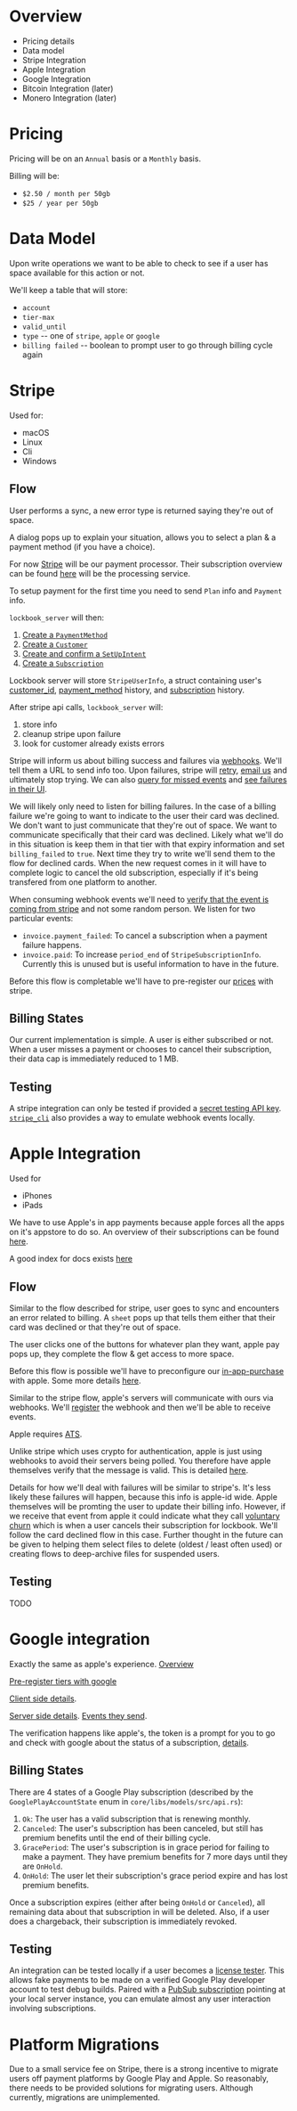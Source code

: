 # Overview

+ Pricing details
+ Data model
+ Stripe Integration
+ Apple Integration
+ Google Integration
+ Bitcoin Integration (later)
+ Monero Integration (later)

# Pricing

Pricing will be on an `Annual` basis or a `Monthly` basis.

Billing will be:

+ `$2.50 / month per 50gb`
+ `$25 / year per 50gb`

# Data Model

Upon write operations we want to be able to check to see if a user has space available for this action or not.

We'll keep a table that will store:

+ `account`
+ `tier-max`
+ `valid_until`
+ `type` -- one of `stripe`, `apple` or `google`
+ `billing failed` -- boolean to prompt user to go through billing cycle again

# Stripe

Used for: 

+ macOS
+ Linux
+ Cli
+ Windows

## Flow

User performs a sync, a new error type is returned saying they're out of space.

A dialog pops up to explain your situation, allows you to select a plan & a payment method (if you have a choice).

For now [Stripe](https://stripe.com/) will be our payment processor. Their subscription overview can be found [here](https://stripe.com/docs/billing/subscriptions/overview) will be the processing service.

To setup payment for the first time you need to send `Plan` info and `Payment` info.

`lockbook_server` will then:

1. [Create a `PaymentMethod`](https://stripe.com/docs/api/payment_methods/create)
2. [Create a `Customer`](https://stripe.com/docs/api/customers/create)
3. [Create and confirm a `SetUpIntent`](https://stripe.com/docs/api/setup_intents/create)
4. [Create a `Subscription`](https://stripe.com/docs/api/subscriptions/create)

Lockbook server will store `StripeUserInfo`, a struct containing user's [customer_id](https://stripe.com/docs/api/customers/object#customer_object-id), [payment_method](https://stripe.com/docs/api/payment_methods/object) history, and [subscription](https://stripe.com/docs/api/subscriptions/object) history.

After stripe api calls, `lockbook_server` will:
1. store info
2. cleanup stripe upon failure
3. look for customer already exists errors

Stripe will inform us about billing success and failures via [webhooks](https://stripe.com/docs/webhooks). We'll tell them a URL to send info too. Upon failures, stripe will [retry](https://stripe.com/docs/webhooks/best-practices#retry-logic), [email us](https://stripe.com/docs/webhooks/best-practices#disable-logic) and ultimately stop trying. We can also [query for missed events](https://stripe.com/docs/api/events/list) and [see failures in their UI](https://dashboard.stripe.com/events).

We will likely only need to listen for billing failures. In the case of a billing failure we're going to want to indicate to the user their card was declined. We don't want to just communicate that they're out of space. We want to communicate specifically that their card was declined. Likely what we'll do in this situation is keep them in that tier with that expiry information and set `billing_failed` to `true`. Next time they try to write we'll send them to the flow for declined cards. When the new request comes in it will have to complete logic to cancel the old subscription, especially if it's being transfered from one platform to another.

When consuming webhook events we'll need to [verify that the event is coming from stripe](https://stripe.com/docs/webhooks/signatures) and not some random person.
We listen for two particular events:
- `invoice.payment_failed`: To cancel a subscription when a payment failure happens.
- `invoice.paid`: To increase `period_end` of `StripeSubscriptionInfo`. Currently this is unused but is useful information to have in the future.

Before this flow is completable we'll have to pre-register our [prices](https://stripe.com/docs/api/prices) with stripe.

## Billing States

Our current implementation is simple. A user is either subscribed or not. When a user misses a payment or chooses to cancel their subscription, their data cap is immediately reduced to 1 MB.

## Testing

A stripe integration can only be tested if provided a [secret testing API key](https://stripe.com/docs/keys#obtain-api-keys). [`stripe_cli`](https://stripe.com/docs/stripe-cli) also provides a way to emulate webhook events locally.  

# Apple Integration 

Used for

+ iPhones
+ iPads

We have to use Apple's in app payments because apple forces all the apps on it's appstore to do so. An overview of their subscriptions can be found [here](https://developer.apple.com/videos/play/wwdc2018/705/).

A good index for docs exists [here](https://developer.apple.com/in-app-purchase/)

## Flow

Similar to the flow described for stripe, user goes to sync and encounters an error related to billing. A `sheet` pops up that tells them either that their card was declined or that they're out of space.

The user clicks one of the buttons for whatever plan they want, apple pay pops up, they complete the flow & get access to more space.

Before this flow is possible we'll have to preconfigure our [in-app-purchase](https://help.apple.com/app-store-connect/#/devb57be10e7) with apple. Some more details [here](https://help.apple.com/app-store-connect/#/devae49fb316).

Similar to the stripe flow, apple's servers will communicate with ours via webhooks. We'll [register](https://help.apple.com/app-store-connect/#/devb57be10e7) the webhook and then we'll be able to receive events.

Apple requires [ATS](https://developer.apple.com/documentation/security/preventing_insecure_network_connections).

Unlike stripe which uses crypto for authentication, apple is just using webhooks to avoid their servers being polled. You therefore have apple themselves verify that the message is valid. This is detailed [here](https://developer.apple.com/documentation/storekit/in-app_purchase/validating_receipts_with_the_app_store). 

Details for how we'll deal with failures will be similar to stripe's. It's less likely these failures will happen, because this info is apple-id wide. Apple themselves will be promting the user to update their billing info. However, if we receive that event from apple it could indicate what they call [voluntary churn](https://developer.apple.com/app-store/subscriptions/#retaining-subscribers-using-receipt-information) which is when a user cancels their subscription for lockbook. We'll follow the card declined flow in this case. Further thought in the future can be given to helping them select files to delete (oldest / least often used) or creating flows to deep-archive files for suspended users.


## Testing

TODO

# Google integration

Exactly the same as apple's experience. [Overview](https://developer.android.com/google/play/billing/subscriptions)

[Pre-register tiers with google](https://developer.android.com/google/play/billing/getting-ready#products)

[Client side details](https://developer.android.com/google/play/billing/integrate).

[Server side details](https://developer.android.com/google/play/billing/getting-ready#configure-rtdn). [Events they send](https://developer.android.com/google/play/billing/rtdn-reference#sub).

The verification happens like apple's, the token is a prompt for you to go and check with google about the status of a subscription, [details](https://medium.com/@emilieroberts/real-time-developer-notifications-happen-when-something-changes-with-a-users-subscription-cb46dc053495).

## Billing States

There are 4 states of a Google Play subscription (described by the `GooglePlayAccountState` enum in `core/libs/models/src/api.rs`):

1. `Ok`: The user has a valid subscription that is renewing monthly.
2. `Canceled`: The user's subscription has been canceled, but still has premium benefits until the end of their billing cycle.
3. `GracePeriod`: The user's subscription is in grace period for failing to make a payment. They have premium benefits for 7 more days until they are `OnHold`.
4. `OnHold`: The user let their subscription's grace period expire and has lost premium benefits.

Once a subscription expires (either after being `OnHold` or `Canceled`), all remaining data about that subscription in will be deleted. Also, if a user does a chargeback, their subscription is immediately revoked.

## Testing

An integration can be tested locally if a user becomes a [license tester](https://developer.android.com/google/play/billing/test). This allows fake payments to be made on a verified Google Play developer account to test debug builds. Paired with a [PubSub subscription](https://developer.android.com/google/play/billing/getting-ready#configure-rtdn) pointing at your local server instance, you can emulate almost any user interaction involving subscriptions.

# Platform Migrations

Due to a small service fee on Stripe, there is a strong incentive to migrate users off payment platforms by Google Play and Apple. So reasonably, there needs to be provided solutions for migrating users. Although currently, migrations are unimplemented.

